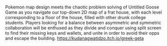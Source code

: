 Pokemon map design meets the chaotic problem solving of Untitled Goose Game as you navigate our top-down 2D map of a frat house, with each level corresponding to a floor of the house, filled with other drunk college students. Players looking for a balance between asymmetric and symmetric collaboration will be enthused as they divide and conquer using split screen to find their missing keys and wallets, and unite in order to avoid their opps and escape the building. 
https://kudanagwatidzo.itch.io/greek-geta
